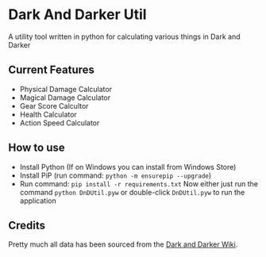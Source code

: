 # Dark And Darker Util

A utility tool written in python for calculating various things in Dark and Darker

## Current Features

- Physical Damage Calculator
- Magical Damage Calculator
- Gear Score Calcultor
- Health Calculator
- Action Speed Calculator

## How to use
- Install Python (If on Windows you can install from Windows Store)
- Install PiP (run command: `python -m ensurepip --upgrade`)
- Run command: `pip install -r requirements.txt`
Now either just run the command `python DnDUtil.pyw` or double-click `DnDUtil.pyw` to run the application

## Credits
Pretty much all data has been sourced from the [Dark and Darker Wiki](https://darkanddarker.wiki.spellsandguns.com/Dark_and_Darker_Wiki). 